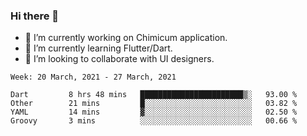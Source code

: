 ### Hi there 👋

<!--
**devcat37/devcat37** is a ✨ _special_ ✨ repository because its `README.md` (this file) appears on your GitHub profile.-->


- 🔭 I’m currently working on Chimicum application.
- 🌱 I’m currently learning Flutter/Dart.
- 👯 I’m looking to collaborate with UI designers.
<!-- - 🤔 I’m looking for help with ... -->

<!--START_SECTION:waka-->
```text
Week: 20 March, 2021 - 27 March, 2021

Dart         8 hrs 48 mins   ███████████████████████▒░   93.00 % 
Other        21 mins         █░░░░░░░░░░░░░░░░░░░░░░░░   03.82 % 
YAML         14 mins         ▓░░░░░░░░░░░░░░░░░░░░░░░░   02.50 % 
Groovy       3 mins          ░░░░░░░░░░░░░░░░░░░░░░░░░   00.66 % 
```
<!--END_SECTION:waka-->
